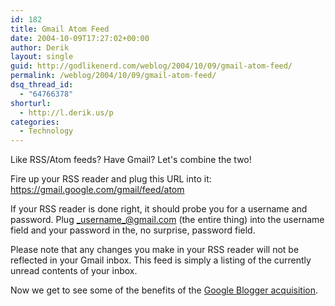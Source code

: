 ```yaml
---
id: 182
title: Gmail Atom Feed
date: 2004-10-09T17:27:02+00:00
author: Derik
layout: single
guid: http://godlikenerd.com/weblog/2004/10/09/gmail-atom-feed/
permalink: /weblog/2004/10/09/gmail-atom-feed/
dsq_thread_id:
  - "64766378"
shorturl:
  - http://l.derik.us/p
categories:
  - Technology
---
```

Like RSS/Atom feeds? Have Gmail? Let's combine the two!

Fire up your RSS reader and plug this URL into it: <https://gmail.google.com/gmail/feed/atom>

If your RSS reader is done right, it should probe you for a username and password. Plug _username_@gmail.com (the entire thing) into the username field and your password in the, no surprise, password field.

Please note that any changes you make in your RSS reader will not be reflected in your Gmail inbox. This feed is simply a listing of the currently unread contents of your inbox.

Now we get to see some of the benefits of the [Google Blogger acquisition](http://weblog.siliconvalley.com/column/dangillmor/archives/000802.shtml#000802).